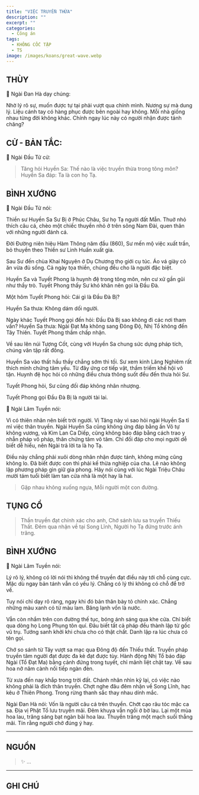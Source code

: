 ```yaml
---
title: "VIỆC TRUYỀN THỪA"
description: ""
excerpt: ""
categories:
  - Công án
tags:
  - KHÔNG CỐC TẬP
  - TS 
image: /images/koans/great-wave.webp
---
```


## THÙY

📢 Ngài Đan Hà dạy chúng:

Nhờ lý rõ sự, muốn được tự tại phải vượt qua chính mình. Nương sự mà dung lý. Liệu cánh tay có hàng phục được bên ngoài hay không. 
Mỗi nhà giống nhau từng đời không khác. Chính ngay lúc này có người nhận được tánh chăng?

## CỬ - BẢN TẮC:

📢 Ngài Đầu Tử cử:

> Tăng hỏi Huyền Sa: Thế nào là việc truyền thừa trong tông môn?
Huyền Sa đáp: Ta là con họ Tạ.

## BÌNH XƯỚNG

📢 Ngài Đầu Tử nói:

Thiền sư Huyền Sa Sư Bị ở Phúc Châu, Sư họ Tạ người đất Mẫn. Thuở nhỏ thích câu cá, chèo một chiếc thuyền nhỏ ở trên sông Nam Đài, quen thân với những người đánh cá.

Đời Đường niên hiệu Hàm Thông năm đầu (860), Sư mến mộ việc xuất trần, bỏ thuyền theo Thiền sư Linh Huấn xuất gia.

Sau Sư đến chùa Khai Nguyên ở Dụ Chương thọ giới cụ túc. Áo vá giày cỏ ăn vừa đủ sống. Cả ngày tọa thiền, chúng đều cho là người đặc biệt.

Huyền Sa và Tuyết Phong là huynh đệ trong tông môn, nên cư xử gần gũi như thầy trò. Tuyết Phong thấy Sư khó khăn nên gọi là Đầu Đà.

Một hôm Tuyết Phong hỏi: Cái gì là Đầu Đà Bị?

Huyền Sa thưa: Không dám dối người.

Ngày khác Tuyết Phong gọi đến hỏi: Đầu Đà Bị sao không đi các nơi tham vấn?
Huyền Sa thưa: Ngài Đạt Ma không sang Đông Độ, Nhị Tổ không đến Tây Thiên.
Tuyết Phong thầm chấp nhận.

Về sau lên núi Tượng Cốt, cùng với Huyền Sa chung sức dựng pháp tích, chúng vân tập rất đông.

Huyền Sa vào thất hầu thầy chẳng sớm thì tối. Sư xem kinh Lăng Nghiêm rất thích minh chứng tâm yếu. Từ đây ứng cơ tiếp vật, thầm triếm khế hội vô tận. Huynh đệ học hỏi có những điều chưa thông suốt đều đến thưa hỏi Sư.

Tuyết Phong hỏi, Sư cũng đối đáp không nhân nhượng.

Tuyết Phong gọi Đầu Đà Bị là người tài lai.

📢 Ngài Lâm Tuyền nói: 

Vì có thiên nhãn nên biết trời người. Vị Tăng này vì sao hỏi ngài Huyền Sa tỉ mỉ việc thân truyền. Ngài Huyền Sa cũng không ứng đáp bằng ấn Vô tự không vương, và Kim Lan Ca Diếp, cũng không báo đáp bằng cách trao y nhẫn pháp vô pháp, thân chứng tâm vô tâm. Chỉ đối đáp cho mọi người dễ biết dễ hiểu, nên Ngài trả lời ta là họ Tạ.

Điều này chẳng phải xuôi dòng nhân nhận được tánh, không mừng cũng không lo. Đã biết được con thì phải kế thừa nghiệp của cha. Lẽ nào không lập phương pháp gìn giữ gia phong. Hãy nói cùng với lúc Ngài Triệu Châu mười tám tuổi biết làm tan cửa nhà là một hay là hai.

> Gặp nhau không xuống ngựa,
Mỗi người một con đường.

## TỤNG CỔ

> Thần truyền đạt chính xác cho anh,
Chớ sánh lưu sa truyền Thiếu Thất.
Đêm qua nhận về tại Song Lĩnh,
Người họ Tạ đứng trước ánh trăng.

## BÌNH XƯỚNG

📢 Ngài Lâm Tuyền nói:

Lý rõ lý, không có lời nói thì không thể truyền đạt điều này tới chỗ cùng cực. Mặc dù ngay bản tánh vẫn có yếu lý. Chẳng có lý thì không có chỗ để trở về.

Tuy nói chỉ dạy rõ ràng, ngay khi đó bản thân bày tỏ chính xác. Chẳng những màu xanh có từ màu lam. Băng lạnh vốn là nước.

Vẫn còn nhắm trên con đường thế tục, bóng ánh sáng qua khe cửa. Chỉ biết qua dòng họ Long Phụng tôn quí. Đâu biết tất cả pháp đều thành lập từ gốc vũ trụ. Tướng sanh khởi khi chưa cho có thật chất. Danh lập ra lúc chưa có tên gọi.

Chớ so sánh từ Tây vượt sa mạc qua Đông độ đến Thiếu thất. Truyền pháp truyền tâm người đạt được đa kẻ đạt được tùy. Hành động Nhị Tổ báo đáp Ngài (Tổ Đạt Ma) bằng cảnh đứng trong tuyết, chỉ mãnh liệt chặt tay. Về sau hoa nở năm cành nối tiếp ngàn đèn.

Từ xưa đến nay khắp trong trời đất. Chánh nhân nhìn kỹ lại, có việc nào không phải là đích thân truyền. Chợt nghe đâu đêm nhận về Song Lĩnh, hạc kêu ở Thiên Phong. Trong rừng thanh sắc thay nhau dính mắc.

Ngài Đan Hà nói:
Vốn là người câu cá trên thuyền.
Chớt cạo râu tóc mặc ca sa.
Địa vị Phật Tổ lưu truyền mãi.
Đêm khuya vẫn ngồi ở bờ lau.
Lại một mùa hoa lau, trăng sáng bạt ngàn bãi hoa lau.
Thuyền trăng một mạch suối thẳng mãi.
Tín rằng người chở đúng ý hay.

<hr class="blog-rule" />

## NGUỒN

> ✨ ...

<hr class="blog-rule" />

## GHI CHÚ

[^1]: ⭐️ <a href="/masters/Shaoshan-Huanpu" target="_blank">🔗 TS </a>
